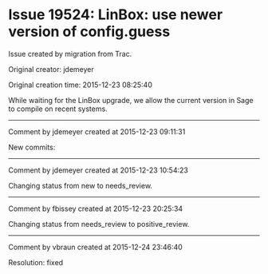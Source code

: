 # Issue 19524: LinBox: use newer version of config.guess

Issue created by migration from Trac.

Original creator: jdemeyer

Original creation time: 2015-12-23 08:25:40

While waiting for the LinBox upgrade, we allow the current version in Sage to compile on recent systems.


---

Comment by jdemeyer created at 2015-12-23 09:11:31

New commits:


---

Comment by jdemeyer created at 2015-12-23 10:54:23

Changing status from new to needs_review.


---

Comment by fbissey created at 2015-12-23 20:25:34

Changing status from needs_review to positive_review.


---

Comment by vbraun created at 2015-12-24 23:46:40

Resolution: fixed
